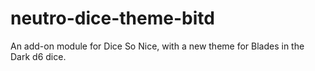 # neutro-dice-theme-bitd
An add-on module for Dice So Nice, with a new theme for Blades in the Dark d6 dice.
